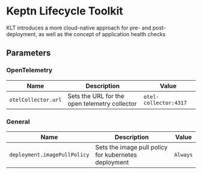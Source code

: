 # Keptn Lifecycle Toolkit

KLT introduces a more cloud-native approach for pre- and post-deployment, as well as the concept of application health
checks

<!-- markdownlint-disable MD012 -->
## Parameters

### OpenTelemetry

| Name                | Description                                   | Value                 |
| ------------------- | --------------------------------------------- | --------------------- |
| `otelCollector.url` | Sets the URL for the open telemetry collector | `otel-collector:4317` |

### General

| Name                         | Description                                          | Value    |
| ---------------------------- | ---------------------------------------------------- | -------- |
| `deployment.imagePullPolicy` | Sets the image pull policy for kubernetes deployment | `Always` |


<!-- markdownlint-enable MD012 -->
